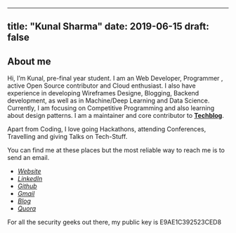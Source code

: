
---
title: "Kunal Sharma"
date: 2019-06-15
draft: false
---

## About me

Hi, I’m Kunal, pre-final year student. I am an Web Developer, Programmer , active Open Source contributor and Cloud enthusiast. I also have experience in developing Wireframes Designe, Blogging, Backend development, as well as in Machine/Deep Learning and Data Science. Currently, I am focusing on Competitive Programming and also learning about design patterns. I am a maintainer and core contributor to [**Techblog**](https://knlsharma.github.io/blog/).

Apart from Coding, I love going Hackathons, attending Conferences, Travelling and giving Talks on Tech-Stuff.

You can find me at these places but the most reliable way to reach me is to send an email.

 - [*Website*](https://www.linkedin.com/in/knlsharma/)
 - [*LinkedIn*](https://www.linkedin.com/in/knlsharma/)
 - [*Github*](https://github.com/Knlsharma)
 - [*Gmail*](mailto:knlsharma678@gmail.com)
 - [*Blog*](https://knlsharma.github.io/blog/)
 - [*Quora*](https://www.quora.com/profile/Kunal-Sharma-854)
 
 
 For all the security geeks out there, my public key is E9AE1C392523CED8

